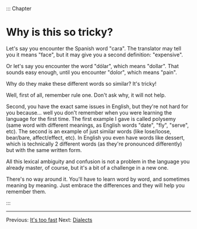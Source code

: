 ::: Chapter

# Why is this so tricky?

Let's say you encounter the Spanish word "cara".
The translator may tell you it means "face", but it may give you a second definition: "expensive".

Or let's say you encounter the word "dólar", which means "dollar".
That sounds easy enough, until you encounter "dolor", which means "pain".

Why do they make these different words so similar? It's tricky!

Well, first of all, remember rule one. Don't ask why, it will not help.

Second, you have the exact same issues in English, but they're not hard for you because... well you don't remember when you were learning the language for the first time.
The first example I gave is called polysemy (same word with different meanings, as English words "date", "fly", "serve", etc).
The second is an example of just similar words (like lose/loose, bear/bare, affect/effect, etc).
In English you even have words like dessert, which is technically 2 different words (as they're pronounced differently) but with the same written form.

All this lexical ambiguity and confusion is not a problem in the language you already master, of course, but it's a bit of a challenge in a new one.

There's no way around it. You'll have to learn word by word, and sometimes meaning by meaning.
Just embrace the differences and they will help you remember them.

:::

---

Previous: [It's too fast](speed.html)
Next: [Dialects](dialects.html)
